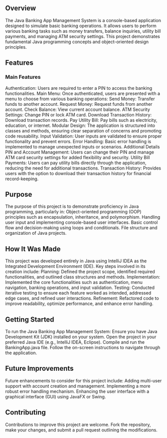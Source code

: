 ## Overview
The Java Banking App Management System is a console-based application designed to simulate basic banking operations. It allows users to perform various banking tasks such as money transfers, balance inquiries, utility bill payments, and managing ATM security settings. This project demonstrates fundamental Java programming concepts and object-oriented design principles.
## Features
### Main Features
Authentication: Users are required to enter a PIN to access the banking functionalities.
Main Menu: Once authenticated, users are presented with a menu to choose from various banking operations:
Send Money: Transfer funds to another account.
Request Money: Request funds from another account.
Check Balance: View current account balance.
ATM Security Settings: Change PIN or lock ATM card.
Download Transaction History: Download transaction records.
Pay Utility Bill: Pay bills such as electricity, education, or internet.
Modular Design: The application is structured into classes and methods, ensuring clear separation of concerns and promoting code reusability.
Input Validation: User inputs are validated to ensure proper functionality and prevent errors.
Error Handling: Basic error handling is implemented to manage unexpected inputs or scenarios.
Additional Details
PIN and Account Management: Users can change their PIN and manage ATM card security settings for added flexibility and security.
Utility Bill Payments: Users can pay utility bills directly through the application, reducing the need for additional transactions.
Transaction History: Provides users with the option to download their transaction history for financial record-keeping.
## Purpose
The purpose of this project is to demonstrate proficiency in Java programming, particularly in:
Object-oriented programming (OOP) principles such as encapsulation, inheritance, and polymorphism.
Handling user input and implementing console-based user interfaces.
Basic control flow and decision-making using loops and conditionals.
File structure and organization of Java projects.
## How It Was Made
This project was developed entirely in Java using IntelliJ IDEA as the Integrated Development Environment (IDE). Key steps involved in its creation include:
Planning: Defined the project scope, identified required functionalities, and outlined class structures and methods.
Implementation: Implemented the core functionalities such as authentication, menu navigation, banking operations, and input validation.
Testing: Conducted iterative testing to ensure each feature worked as intended, addressed edge cases, and refined user interactions.
Refinement: Refactored code to improve readability, optimize performance, and enhance error handling.
## Getting Started
To run the Java Banking App Management System:
Ensure you have Java Development Kit (JDK) installed on your system.
Open the project in your preferred Java IDE (e.g., IntelliJ IDEA, Eclipse).
Compile and run the BankingApp.java file.
Follow the on-screen instructions to navigate through the application.
## Future Improvements
Future enhancements to consider for this project include:
Adding multi-user support with account creation and management.
Implementing a more robust error handling mechanism.
Enhancing the user interface with a graphical interface (GUI) using JavaFX or Swing.
## Contributing
Contributions to improve this project are welcome. Fork the repository, make your changes, and submit a pull request outlining the modifications.
